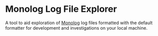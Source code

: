 # Monolog Log File Explorer

A tool to aid exploration of [Monolog](https://github.com/Seldaek/monolog) log files formatted with the default formatter for development and investigations on your local machine.
